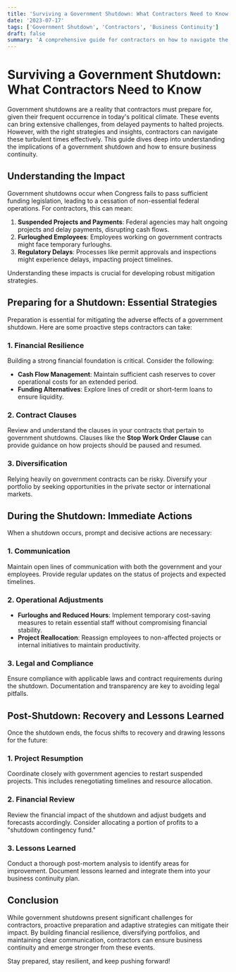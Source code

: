 ```yaml
---
title: 'Surviving a Government Shutdown: What Contractors Need to Know'
date: '2023-07-17'
tags: ['Government Shutdown', 'Contractors', 'Business Continuity']
draft: false
summary: 'A comprehensive guide for contractors on how to navigate the uncertainties and challenges of a government shutdown, ensuring business continuity and stability.'
---
```


# Surviving a Government Shutdown: What Contractors Need to Know

Government shutdowns are a reality that contractors must prepare for, given their frequent occurrence in today's political climate. These events can bring extensive challenges, from delayed payments to halted projects. However, with the right strategies and insights, contractors can navigate these turbulent times effectively. This guide dives deep into understanding the implications of a government shutdown and how to ensure business continuity.

## Understanding the Impact

Government shutdowns occur when Congress fails to pass sufficient funding legislation, leading to a cessation of non-essential federal operations. For contractors, this can mean:

1. **Suspended Projects and Payments**: Federal agencies may halt ongoing projects and delay payments, disrupting cash flows.
2. **Furloughed Employees**: Employees working on government contracts might face temporary furloughs.
3. **Regulatory Delays**: Processes like permit approvals and inspections might experience delays, impacting project timelines.

Understanding these impacts is crucial for developing robust mitigation strategies.

## Preparing for a Shutdown: Essential Strategies

Preparation is essential for mitigating the adverse effects of a government shutdown. Here are some proactive steps contractors can take:

### 1. Financial Resilience

Building a strong financial foundation is critical. Consider the following:

- **Cash Flow Management**: Maintain sufficient cash reserves to cover operational costs for an extended period.
- **Funding Alternatives**: Explore lines of credit or short-term loans to ensure liquidity.

### 2. Contract Clauses

Review and understand the clauses in your contracts that pertain to government shutdowns. Clauses like the **Stop Work Order Clause** can provide guidance on how projects should be paused and resumed.

### 3. Diversification

Relying heavily on government contracts can be risky. Diversify your portfolio by seeking opportunities in the private sector or international markets.

## During the Shutdown: Immediate Actions

When a shutdown occurs, prompt and decisive actions are necessary:

### 1. Communication

Maintain open lines of communication with both the government and your employees. Provide regular updates on the status of projects and expected timelines.

### 2. Operational Adjustments

- **Furloughs and Reduced Hours**: Implement temporary cost-saving measures to retain essential staff without compromising financial stability.
- **Project Reallocation**: Reassign employees to non-affected projects or internal initiatives to maintain productivity.

### 3. Legal and Compliance

Ensure compliance with applicable laws and contract requirements during the shutdown. Documentation and transparency are key to avoiding legal pitfalls.

## Post-Shutdown: Recovery and Lessons Learned

Once the shutdown ends, the focus shifts to recovery and drawing lessons for the future:

### 1. Project Resumption

Coordinate closely with government agencies to restart suspended projects. This includes renegotiating timelines and resource allocation.

### 2. Financial Review

Review the financial impact of the shutdown and adjust budgets and forecasts accordingly. Consider allocating a portion of profits to a "shutdown contingency fund."

### 3. Lessons Learned

Conduct a thorough post-mortem analysis to identify areas for improvement. Document lessons learned and integrate them into your business continuity plan.

## Conclusion

While government shutdowns present significant challenges for contractors, proactive preparation and adaptive strategies can mitigate their impact. By building financial resilience, diversifying portfolios, and maintaining clear communication, contractors can ensure business continuity and emerge stronger from these events.

Stay prepared, stay resilient, and keep pushing forward!